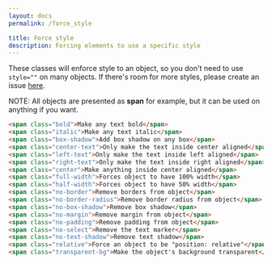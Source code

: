 ```yaml
---
layout: docs
permalink: /force_style

title: Force style
description: Forcing elements to use a specific style
---
```

These classes will enforce style to an object, so you don't need to use `style=""` on many objects. If there's room for more styles, please create an issue [here](https://github.com/AlexFlipnote/ModestaCSS/issues).

NOTE: All objects are presented as **span** for example, but it can be used
on anything if you want.
```html
<span class="bold">Make any text bold</span>
<span class="italic">Make any text italic</span>
<span class="box-shadow">Add box shadow on any box</span>
<span class="center-text">Only make the text inside center aligned</span>
<span class="left-text">Only make the text inside left aligned</span>
<span class="right-text">Only make the text inside right aligned</span>
<span class="center">Make anything inside center aligned</span>
<span class="full-width">Forces object to have 100% width</span>
<span class="half-width">Forces object to have 50% width</span>
<span class="no-border">Remove borders from object</span>
<span class="no-border-radius">Remove border radius from object</span>
<span class="no-box-shadow">Remove box shadow</span>
<span class="no-margin">Remove margin from object</span>
<span class="no-padding">Remove padding from object</span>
<span class="no-select">Remove the text marker</span>
<span class="no-text-shadow">Remove text shadow</span>
<span class="relative">Force an object to be "position: relative"</span>
<span class="transparent-bg">Make the object's background transparent</span>
```
